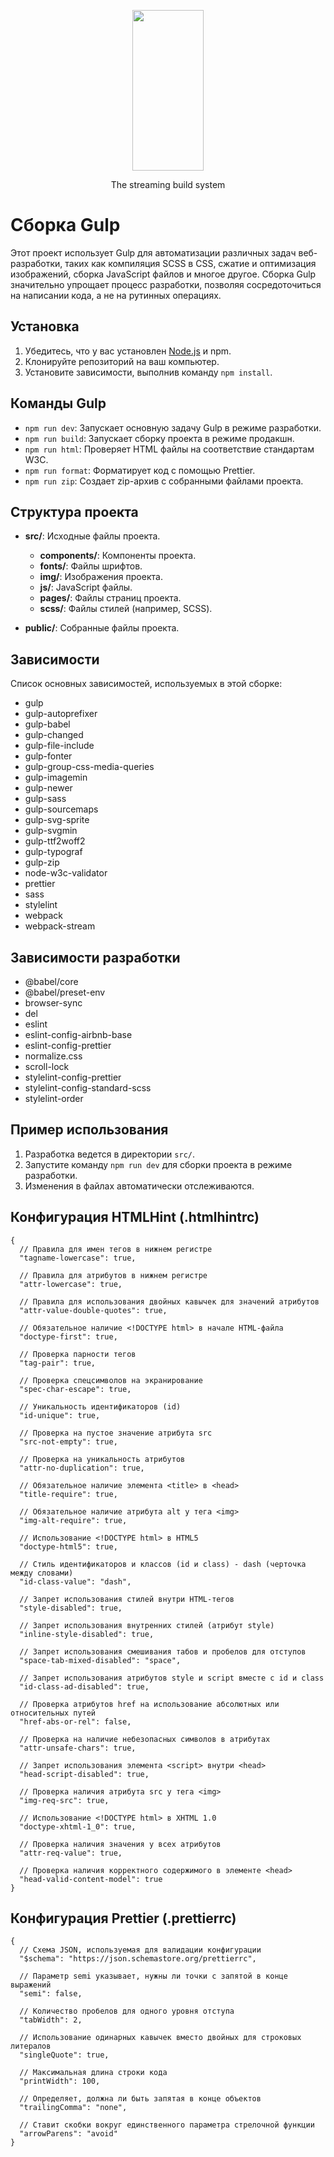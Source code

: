 <p align="center">
  <a href="https://gulpjs.com">
    <img height="257" width="114" src="https://raw.githubusercontent.com/gulpjs/artwork/master/gulp-2x.png">
  </a>
  <p align="center">The streaming build system</p>
</p>

# Сборка Gulp

Этот проект использует Gulp для автоматизации различных задач веб-разработки, таких как компиляция SCSS в CSS, сжатие и оптимизация изображений, сборка JavaScript файлов и многое другое. Сборка Gulp значительно упрощает процесс разработки, позволяя сосредоточиться на написании кода, а не на рутинных операциях.

## Установка

1. Убедитесь, что у вас установлен [Node.js](https://nodejs.org/) и npm.
2. Клонируйте репозиторий на ваш компьютер.
3. Установите зависимости, выполнив команду `npm install`.

## Команды Gulp

- `npm run dev`: Запускает основную задачу Gulp в режиме разработки.
- `npm run build`: Запускает сборку проекта в режиме продакшн.
- `npm run html`: Проверяет HTML файлы на соответствие стандартам W3C.
- `npm run format`: Форматирует код с помощью Prettier.
- `npm run zip`: Создает zip-архив с собранными файлами проекта.

## Структура проекта

- **src/**: Исходные файлы проекта.
  - **components/**: Компоненты проекта.
  - **fonts/**: Файлы шрифтов.
  - **img/**: Изображения проекта.
  - **js/**: JavaScript файлы.
  - **pages/**: Файлы страниц проекта.
  - **scss/**: Файлы стилей (например, SCSS).

- **public/**: Собранные файлы проекта.

## Зависимости

Список основных зависимостей, используемых в этой сборке:

- gulp
- gulp-autoprefixer
- gulp-babel
- gulp-changed
- gulp-file-include
- gulp-fonter
- gulp-group-css-media-queries
- gulp-imagemin
- gulp-newer
- gulp-sass
- gulp-sourcemaps
- gulp-svg-sprite
- gulp-svgmin
- gulp-ttf2woff2
- gulp-typograf
- gulp-zip
- node-w3c-validator
- prettier
- sass
- stylelint
- webpack
- webpack-stream

## Зависимости разработки

- @babel/core
- @babel/preset-env
- browser-sync
- del
- eslint
- eslint-config-airbnb-base
- eslint-config-prettier
- normalize.css
- scroll-lock
- stylelint-config-prettier
- stylelint-config-standard-scss
- stylelint-order

## Пример использования

1. Разработка ведется в директории `src/`.
2. Запустите команду `npm run dev` для сборки проекта в режиме разработки.
3. Изменения в файлах автоматически отслеживаются.

## Конфигурация HTMLHint (.htmlhintrc)

```
{
  // Правила для имен тегов в нижнем регистре
  "tagname-lowercase": true,
  
  // Правила для атрибутов в нижнем регистре
  "attr-lowercase": true,
  
  // Правила для использования двойных кавычек для значений атрибутов
  "attr-value-double-quotes": true,
  
  // Обязательное наличие <!DOCTYPE html> в начале HTML-файла
  "doctype-first": true,
  
  // Проверка парности тегов
  "tag-pair": true,
  
  // Проверка спецсимволов на экранирование
  "spec-char-escape": true,
  
  // Уникальность идентификаторов (id)
  "id-unique": true,
  
  // Проверка на пустое значение атрибута src
  "src-not-empty": true,
  
  // Проверка на уникальность атрибутов
  "attr-no-duplication": true,
  
  // Обязательное наличие элемента <title> в <head>
  "title-require": true,
  
  // Обязательное наличие атрибута alt у тега <img>
  "img-alt-require": true,
  
  // Использование <!DOCTYPE html> в HTML5
  "doctype-html5": true,
  
  // Стиль идентификаторов и классов (id и class) - dash (черточка между словами)
  "id-class-value": "dash",
  
  // Запрет использования стилей внутри HTML-тегов
  "style-disabled": true,
  
  // Запрет использования внутренних стилей (атрибут style)
  "inline-style-disabled": true,
  
  // Запрет использования смешивания табов и пробелов для отступов
  "space-tab-mixed-disabled": "space",
  
  // Запрет использования атрибутов style и script вместе с id и class
  "id-class-ad-disabled": true,
  
  // Проверка атрибутов href на использование абсолютных или относительных путей
  "href-abs-or-rel": false,
  
  // Проверка на наличие небезопасных символов в атрибутах
  "attr-unsafe-chars": true,
  
  // Запрет использования элемента <script> внутри <head>
  "head-script-disabled": true,
  
  // Проверка наличия атрибута src у тега <img>
  "img-req-src": true,
  
  // Использование <!DOCTYPE html> в XHTML 1.0
  "doctype-xhtml-1_0": true,
  
  // Проверка наличия значения у всех атрибутов
  "attr-req-value": true,
  
  // Проверка наличия корректного содержимого в элементе <head>
  "head-valid-content-model": true
}
```
## Конфигурация Prettier (.prettierrc)

```
{
  // Схема JSON, используемая для валидации конфигурации
  "$schema": "https://json.schemastore.org/prettierrc",
  
  // Параметр semi указывает, нужны ли точки с запятой в конце выражений
  "semi": false,
  
  // Количество пробелов для одного уровня отступа
  "tabWidth": 2,
  
  // Использование одинарных кавычек вместо двойных для строковых литералов
  "singleQuote": true,
  
  // Максимальная длина строки кода
  "printWidth": 100,
  
  // Определяет, должна ли быть запятая в конце объектов
  "trailingComma": "none",
  
  // Ставит скобки вокруг единственного параметра стрелочной функции
  "arrowParens": "avoid"
}
```
